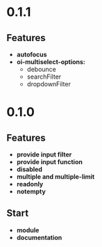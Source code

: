 <a name="0.1.1"></a>
# 0.1.1

## Features

- **autofocus**
- **oi-multiselect-options:**
    - debounce
    - searchFilter
    - dropdownFilter


<a name="0.1.0"></a>
# 0.1.0

## Features

- **provide input filter**
- **provide input function**
- **disabled**
- **multiple and multiple-limit**
- **readonly**
- **notempty**

## Start

- **module**
- **documentation**